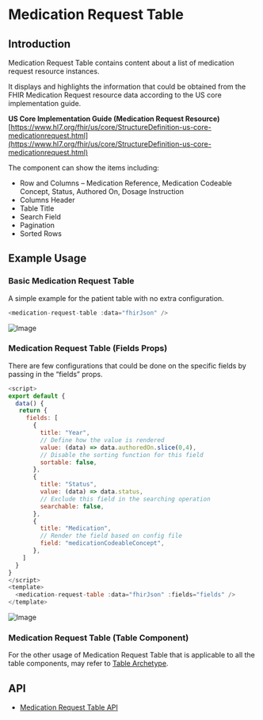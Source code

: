 # Medication Request Table

## Introduction

Medication Request Table contains content about a list of medication request resource instances.

It displays and highlights the information that could be obtained from the FHIR Medication Request resource data according to the US core implementation guide.

**US Core Implementation Guide (Medication Request Resource)**<br/>
[https://www.hl7.org/fhir/us/core/StructureDefinition-us-core-medicationrequest.html](https://www.hl7.org/fhir/us/core/StructureDefinition-us-core-medicationrequest.html)

The component can show the items including:

- Row and Columns – Medication Reference, Medication Codeable Concept, Status, Authored On, Dosage Instruction
- Columns Header
- Table Title
- Search Field
- Pagination
- Sorted Rows

## Example Usage

### Basic Medication Request Table

A simple example for the patient table with no extra configuration.

```javascript linenums="1"
<medication-request-table :data="fhirJson" />
```

![Image](img/1.jpg)

### Medication Request Table (Fields Props)

There are few configurations that could be done on the specific fields by passing in the “fields” props.

```javascript linenums="1"
<script>
export default {
  data() {
   return {
     fields: [
       {
         title: "Year",
         // Define how the value is rendered
         value: (data) => data.authoredOn.slice(0,4),
         // Disable the sorting function for this field
         sortable: false,
       },
       {
         title: "Status",
         value: (data) => data.status,
         // Exclude this field in the searching operation
         searchable: false,
       },
       {
         title: "Medication",
         // Render the field based on config file
         field: "medicationCodeableConcept",
       },
    ]
  }
}
</script>
<template>
  <medication-request-table :data="fhirJson" :fields="fields" />
</template>
```

![Image](img/2.jpg)

### Medication Request Table (Table Component)

For the other usage of Medication Request Table that is applicable to all the table components, may refer to [Table Archetype](../archetype-table/archetype-table.md).

## API

- [Medication Request Table API](../../components-api/medication-request-table.md)
